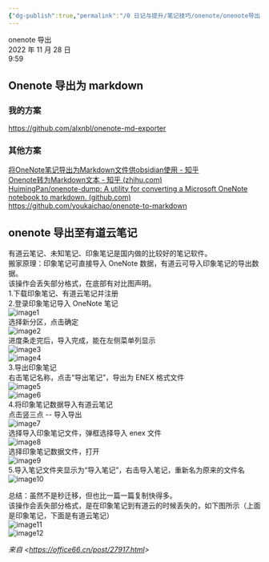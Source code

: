 ```yaml
---
{"dg-publish":true,"permalink":"/0 日记与提升/笔记技巧/onenote/onenote导出与分享/onenote导出/","title":"onenote导出"}
---
```



onenote 导出  
2022 年 11 月 28 日  
9:59

## Onenote 导出为 markdown
### 我的方案
<https://github.com/alxnbl/onenote-md-exporter>
### 其他方案
[将OneNote笔记导出为Markdown文件供obsidian使用 - 知乎](https://zhuanlan.zhihu.com/p/595805951)  
[Onenote转为Markdown文本 - 知乎 (zhihu.com)](https://zhuanlan.zhihu.com/p/354885222)  
[HuimingPan/onenote-dump: A utility for converting a Microsoft OneNote notebook to markdown. (github.com)](https://github.com/HuimingPan/onenote-dump)  
<https://github.com/youkaichao/onenote-to-markdown>

## onenote 导出至有道云笔记
有道云笔记、未知笔记、印象笔记是国内做的比较好的笔记软件。  
搬家原理：印象笔记可直接导入 OneNote 数据，有道云可导入印象笔记的导出数据。  
该操作会丢失部分格式，在底部有对比图声明。  
1.下载印象笔记、有道云笔记并注册  
2.登录印象笔记导入 OneNote 笔记  
![image1](/img/user/resources/attachments/image1-1.png)  
选择新分区，点击确定  
![image2](/img/user/resources/attachments/image2-1.png)  
进度条走完后，导入完成，能在左侧菜单列显示  
![image3](/img/user/resources/attachments/image3-1.png)  
![image4](/img/user/resources/attachments/image4-1.png)  
3.导出印象笔记  
右击笔记名称，点击“导出笔记”，导出为 ENEX 格式文件  
![image5](/img/user/resources/attachments/image5.png)  
![image6](/img/user/resources/attachments/image6.png)  
4.将印象笔记数据导入有道云笔记  
点击竖三点 -- 导入导出  
![image7](/img/user/resources/attachments/image7.png)  
选择导入印象笔记文件，弹框选择导入 enex 文件  
![image8](/img/user/resources/attachments/image8.png)  
选择印象笔记数据文件，打开  
![image9](/img/user/resources/attachments/image9.png)  
5.导入笔记文件夹显示为“导入笔记”，右击导入笔记，重新名为原来的文件名  
![image10](/img/user/resources/attachments/image10.png)

总结：虽然不是秒迁移，但也比一篇一篇复制快得多。  
该操作会丢失部分格式，是在印象笔记到有道云的时候丢失的，如下图所示（上面是印象笔记，下面是有道云笔记）  
![image11](/img/user/resources/attachments/image11.png)  
![image12](/img/user/resources/attachments/image12.png)

*来自 \<<https://office66.cn/post/27917.html>\>*